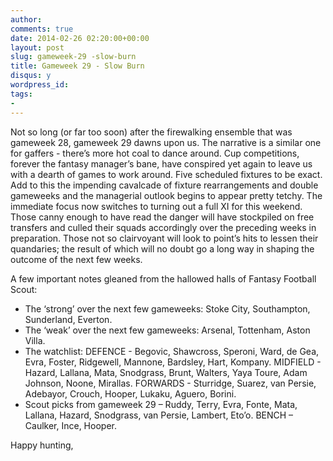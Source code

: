 ```yaml
---
author: 
comments: true
date: 2014-02-26 02:20:00+00:00
layout: post
slug: gameweek-29 -slow-burn
title: Gameweek 29 - Slow Burn
disqus: y
wordpress_id: 
tags: 
- 
---
```


Not so long (or far too soon) after the firewalking ensemble that was gameweek 28, gameweek 29 dawns upon us. The narrative is a similar one for gaffers - there’s more hot coal to dance around. Cup competitions, forever the fantasy manager’s bane, have conspired yet again to leave us with a dearth of games to work around. Five scheduled fixtures to be exact. Add to this the impending cavalcade of fixture rearrangements and double gameweeks and the managerial outlook begins to appear pretty tetchy. The immediate focus now switches to turning out a full XI for this weekend. Those canny enough to have read the danger will have stockpiled on free transfers and culled their squads accordingly over the preceding weeks in preparation. Those not so clairvoyant will look to point’s hits to lessen their quandaries; the result of which will no doubt go a long way in shaping the outcome of the next few weeks. 

A few important notes gleaned from the hallowed halls of Fantasy Football Scout:

+ The ‘strong’ over the next few gameweeks: Stoke City, Southampton, Sunderland, Everton.
+ The ‘weak’ over the next few gameweeks: Arsenal, Tottenham, Aston Villa.
+ The watchlist: DEFENCE - Begovic, Shawcross, Speroni, Ward, de Gea, Evra, Foster, Ridgewell, Mannone, Bardsley, Hart, Kompany. MIDFIELD - Hazard, Lallana, Mata, Snodgrass, Brunt, Walters, Yaya Toure, Adam Johnson, Noone, Mirallas. FORWARDS - Sturridge, Suarez, van Persie, Adebayor, Crouch, Hooper, Lukaku, Aguero, Borini.
+ Scout picks from gameweek 29 – Ruddy, Terry, Evra, Fonte, Mata, Lallana, Hazard, Snodgrass, van Persie, Lambert, Eto’o. BENCH – Caulker, Ince, Hooper.

Happy hunting,

